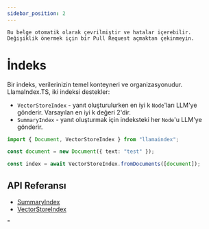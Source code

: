 ```yaml
---
sidebar_position: 2
---
```


`Bu belge otomatik olarak çevrilmiştir ve hatalar içerebilir. Değişiklik önermek için bir Pull Request açmaktan çekinmeyin.`

# İndeks

Bir indeks, verilerinizin temel konteyneri ve organizasyonudur. LlamaIndex.TS, iki indeksi destekler:

- `VectorStoreIndex` - yanıt oluşturulurken en iyi k `Node`'ları LLM'ye gönderir. Varsayılan en iyi k değeri 2'dir.
- `SummaryIndex` - yanıt oluşturmak için indeksteki her `Node`'u LLM'ye gönderir.

```typescript
import { Document, VectorStoreIndex } from "llamaindex";

const document = new Document({ text: "test" });

const index = await VectorStoreIndex.fromDocuments([document]);
```

## API Referansı

- [SummaryIndex](../../api/classes/SummaryIndex.md)
- [VectorStoreIndex](../../api/classes/VectorStoreIndex.md)

"
